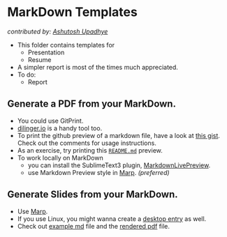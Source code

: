 # MarkDown Templates
_contributed by: [Ashutosh Upadhye](https://github.com/ashutosh2411)_

* This folder contains templates for 
	* Presentation
	* Resume 
* A simpler report is most of the times much appreciated. 
* To do:
	* Report

## Generate a PDF from your MarkDown. 

* You could use GitPrint. 
* [dilinger.io](https://dillinger.io/) is a handy tool too. 
* To print the github preview of a markdown file, have a look at [this gist](https://gist.github.com/ashutosh2411/a97c815edafa4cfd5a25c67db389f43a). Check out the comments for usage instructions. 
* As an exercise, try printing this [`README.md`](https://github.com/ashutosh2411/templates/blob/master/markdown/README.md) preview. 
* To work locally on MarkDown 
	* you can install the SublimeText3 plugin, [MarkdownLivePreview](https://packagecontrol.io/packages/MarkdownLivePreview). 
	* use Markdown Preview style in [Marp](https://yhatt.github.io/marp/). _(preferred)_

## Generate Slides from your MarkDown.

* Use [Marp](https://github.com/yhatt/marp#usage).
* If you use Linux, you might wanna create a [desktop entry](https://gist.github.com/ashutosh2411/013949bdc3afd3695ab27ed67512c844) as well. 
* Check out [example md](slides.md) file and the [rendered pdf](slides.pdf) file. 
